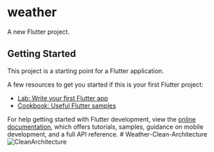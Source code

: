 # weather

A new Flutter project.

## Getting Started

This project is a starting point for a Flutter application.

A few resources to get you started if this is your first Flutter project:

- [Lab: Write your first Flutter app](https://docs.flutter.dev/get-started/codelab)
- [Cookbook: Useful Flutter samples](https://docs.flutter.dev/cookbook)

For help getting started with Flutter development, view the
[online documentation](https://docs.flutter.dev/), which offers tutorials,
samples, guidance on mobile development, and a full API reference.
#   W e a t h e r - C l e a n - A r c h i t e c t u r e 
 
 ![CleanArchitecture](https://github.com/mohamadelagamal/Weather-Clean-Architecture/assets/86564639/dbd89cef-2c4b-48ea-a53d-ae4d4c460da4)
